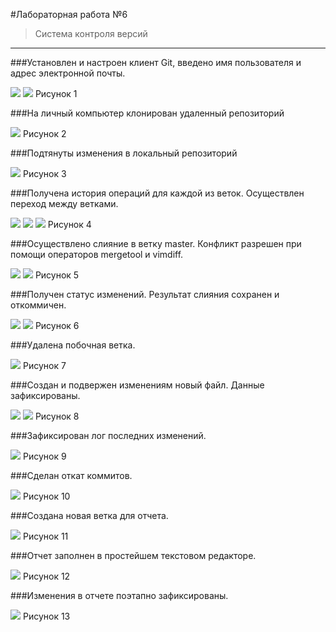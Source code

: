 #Лабораторная работа №6
> Система контроля версий
***

###Установлен и настроен клиент Git, введено имя пользователя и адрес электронной почты.

![](screens/sc1)
![](screens/sc2)
Рисунок 1

###На личный компьютер клонирован удаленный репозиторий

![](screens/sc3)
Рисунок 2

###Подтянуты изменения в локальный репозиторий

![](screens/sc4)
Рисунок 3

###Получена история операций для каждой из веток. Осуществлен переход между ветками.

![](screens/sc5)
![](screens/sc6)
![](screens/sc7)
Рисунок 4

###Осуществлено слияние в ветку master. Конфликт разрешен при помощи операторов mergetool и vimdiff.

![](screens/sc8)
![](screens/sc9)
Рисунок 5

###Получен статус изменений. Результат слияния сохранен и откоммичен.

![](screens/sc10)
![](screens/s11)
Рисунок 6

###Удалена побочная ветка.

![](screens/sc12)
Рисунок 7

###Создан и подвержен изменениям новый файл. Данные зафиксированы.

![](screens/sc13)
![](screens/s14)
Рисунок 8

###Зафиксирован лог последних изменений.

![](screens/sc15)
Рисунок 9

###Сделан откат коммитов.

![](screens/sc16)
Рисунок 10

###Создана новая ветка для отчета.

![](screens/sc17)
Рисунок 11

###Отчет заполнен в простейшем текстовом редакторе.

![](screens/sc18)
Рисунок 12

###Изменения в отчете поэтапно зафиксированы.

![](screens/sc19)
Рисунок 13